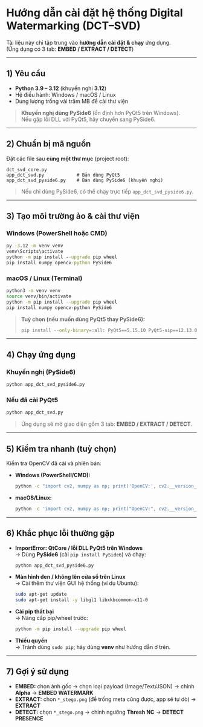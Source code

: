 # Hướng dẫn cài đặt hệ thống Digital Watermarking (DCT–SVD)

Tài liệu này chỉ tập trung vào **hướng dẫn cài đặt & chạy** ứng dụng.  
(Ứng dụng có 3 tab: **EMBED / EXTRACT / DETECT**)

---

## 1) Yêu cầu

- **Python 3.9 – 3.12** (khuyến nghị **3.12**)
- Hệ điều hành: Windows / macOS / Linux
- Dung lượng trống vài trăm MB để cài thư viện

> **Khuyến nghị dùng PySide6** (ổn định hơn PyQt5 trên Windows).  
> Nếu gặp lỗi DLL với PyQt5, hãy chuyển sang PySide6.

---

## 2) Chuẩn bị mã nguồn

Đặt các file sau **cùng một thư mục** (project root):

```
dct_svd_core.py
app_dct_svd.py            # Bản dùng PyQt5
app_dct_svd_pyside6.py    # Bản dùng PySide6 (khuyến nghị)
```

> Nếu  chỉ dùng PySide6, có thể chạy trực tiếp `app_dct_svd_pyside6.py`.

---

## 3) Tạo môi trường ảo & cài thư viện

### Windows (PowerShell hoặc CMD)
```bat
py -3.12 -m venv venv
venv\Scripts\activate
python -m pip install --upgrade pip wheel
pip install numpy opencv-python PySide6
```

### macOS / Linux (Terminal)
```bash
python3 -m venv venv
source venv/bin/activate
python -m pip install --upgrade pip wheel
pip install numpy opencv-python PySide6
```

> **Tuỳ chọn (nếu muốn dùng PyQt5 thay PySide6):**
> ```bash
> pip install --only-binary=:all: PyQt5==5.15.10 PyQt5-sip==12.13.0
> ```

---

## 4) Chạy ứng dụng

### Khuyến nghị (PySide6)
```bash
python app_dct_svd_pyside6.py
```

### Nếu đã cài PyQt5
```bash
python app_dct_svd.py
```

> Ứng dụng sẽ mở giao diện gồm 3 tab: **EMBED / EXTRACT / DETECT**.

---

## 5) Kiểm tra nhanh (tuỳ chọn)

Kiểm tra OpenCV đã cài và phiên bản:

- **Windows (PowerShell/CMD):**
  ```bat
  python -c "import cv2, numpy as np; print('OpenCV:', cv2.__version__)"
  ```

- **macOS/Linux:**
  ```bash
  python -c 'import cv2, numpy as np; print("OpenCV:", cv2.__version__)'
  ```

---

## 6) Khắc phục lỗi thường gặp

- **ImportError: QtCore / lỗi DLL PyQt5 trên Windows**  
→ Dùng **PySide6** (cài `pip install PySide6`) và chạy:  
  ```bash
  python app_dct_svd_pyside6.py
  ```

- **Màn hình đen / không lên cửa sổ trên Linux**  
→ Cài thêm thư viện GUI hệ thống (ví dụ Ubuntu):  
  ```bash
  sudo apt-get update
  sudo apt-get install -y libgl1 libxkbcommon-x11-0
  ```

- **Cài pip thất bại**  
→ Nâng cấp pip/wheel trước:
  ```bash
  python -m pip install --upgrade pip wheel
  ```

- **Thiếu quyền**  
→ Tránh dùng `sudo pip`; hãy dùng **venv** như hướng dẫn ở trên.

---

## 7) Gợi ý sử dụng 

- **EMBED:** chọn ảnh gốc → chọn loại payload (Image/Text/JSON) → chỉnh **Alpha** → **EMBED WATERMARK**  
- **EXTRACT:** chọn `*_stego.png` (để trống meta cũng được, app sẽ tự dò) → **EXTRACT**  
- **DETECT:** chọn `*_stego.png` → chỉnh ngưỡng **Thresh NC** → **DETECT PRESENCE**


